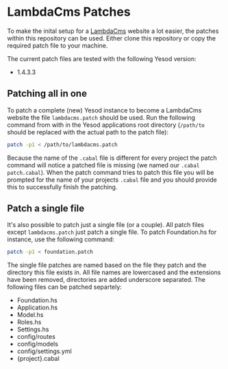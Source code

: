 # LambdaCms Patches

To make the inital setup for a [LambdaCms](http://www.lambdacms.org) website a lot easier, the patches within this repository can be used.
Either clone this repository or copy the required patch file to your machine.

The current patch files are tested with the following Yesod version:

* 1.4.3.3

## Patching all in one

To patch a complete (new) Yesod instance to become a LambdaCms website the file `lambdacms.patch` should be used. Run the following command from with in the Yesod applications root directory (`/path/to` should be replaced with the actual path to the patch file):

```bash
patch -p1 < /path/to/lambdacms.patch
```

Because the name of the `.cabal` file is different for every project the patch command will notice a patched file is missing (we named our `.cabal` `patch.cabal`). When the patch command tries to patch this file you will be prompted for the name of your projects `.cabal` file and you should provide this to successfully finish the patching.

## Patch a single file

It's also possible to patch just a single file (or a couple). All patch files except `lambdacms.patch` just patch a single file. To patch Foundation.hs for instance, use the following command:

```bash
patch -p1 < foundation.patch
```

The single file patches are named based on the file they patch and the directory this file exists in. All file names are lowercased and the extensions have been removed, directories are added underscore separated. The following files can be patched separtely:

* Foundation.hs
* Application.hs
* Model.hs
* Roles.hs
* Settings.hs
* config/routes
* config/models
* config/settings.yml
* {project}.cabal
